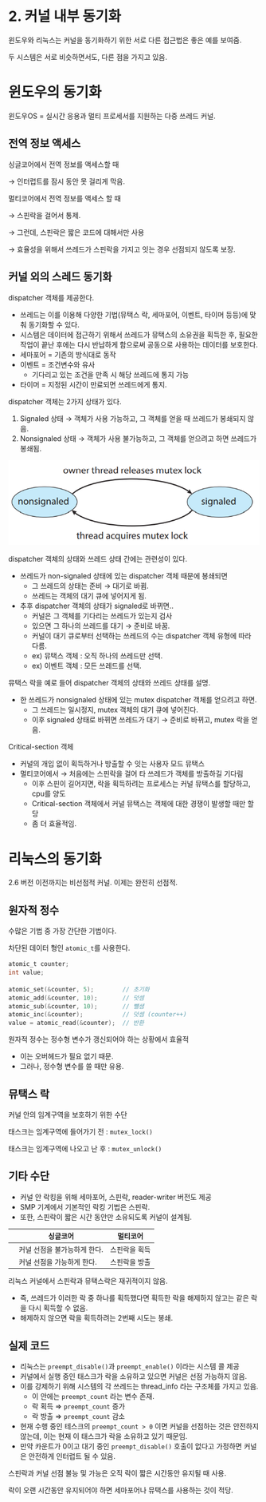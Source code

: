 # 2. 커널 내부 동기화

윈도우와 리눅스는 커널을 동기화하기 위한 서로 다른 접근법은 좋은 예를 보여줌.

두 시스템은 서로 비슷하면서도, 다른 점을 가지고 있음.

# 윈도우의 동기화

윈도우OS = 실시간 응용과 멀티 프로세서를 지원하는 다중 쓰레드 커널.

## 전역 정보 액세스

싱글코어에서 전역 정보를 액세스할 때

→ 인터럽트를 잠시 동안 못 걸리게 막음.

멀티코어에서 전역 정보를 액세스 할 때

→ 스핀락을 걸어서 통제.

→ 그런데, 스핀락은 짧은 코드에 대해서만 사용

→ 효율성을 위해서 쓰레드가 스핀락을 가지고 잇는 경우 선점되지 않도록 보장.

## 커널 외의 스레드 동기화

dispatcher 객체를 제공한다.

- 쓰레드는 이를 이용해 다양한 기법(뮤택스 락, 세마포어, 이벤트, 타이머 등등)에 맞춰 동기화할 수 있다.
- 시스템은 데이터에 접근하기 위해서 쓰레드가 뮤택스의 소유권을 획득한 후, 필요한 작업이 끝난 후에는 다시 반납하게 함으로써 공동으로 사용하는 데이터를 보호한다.
- 세마포어 = 기존의 방식대로 동작
- 이벤트 = 조건변수와 유사
    - 기다리고 있는 조건을 만족 시 해당 쓰레드에 통지 가능
- 타이머 = 지정된 시간이 만료되면 쓰레드에게 통지.

dispatcher 객체는 2가지 상태가 있다.

1. Signaled 상태 → 객체가 사용 가능하고, 그 객체를 얻을 때 쓰레드가 봉쇄되지 않음.
2. Nonsignaled 상태 → 객체가 사용 불가능하고, 그 객체를 얻으려고 하면 쓰레드가 봉쇄됨.

![Untitled](./참고자료/7-2-0.png)

dispatcher 객체의 상태와 쓰레드 상태 간에는 관련성이 있다.

- 쓰레드가 non-signaled 상태에 있는 dispatcher 객체 때문에 봉쇄되면
    - 그 쓰레드의 상태는 준비 → 대기로 바뀜.
    - 쓰레드는 객체의 대기 큐에 넣어지게 됨.
- 추후 dispatcher 객체의 상태가 signaled로 바뀌면..
    - 커널은 그 객체를 기다리는 쓰레드가 있는지 검사
    - 있으면 그 하나의 쓰레드를 대기 → 준비로 바꿈.
    - 커널이 대기 큐로부터 선택하는 쓰레드의 수는 dispatcher 객체 유형에 따라 다름.
    - ex) 뮤택스 객체 : 오직 하나의 쓰레드만 선택.
    - ex) 이벤트 객체 : 모든 쓰레드를 선택.

뮤택스 락을 예로 들어 dispatcher 객체의 상태와 쓰레드 상태를 설명.

- 한 쓰레드가 nonsignaled 상태에 있는 mutex dispatcher 객체를 얻으려고 하면.
    - 그 쓰레드는 일시정지, mutex 객체의 대기 큐에 넣어진다.
    - 이후 signaled 상태로 바뀌면 쓰레드가 대기 → 준비로 바뀌고, mutex 락을 얻음.

Critical-section 객체

- 커널의 개입 없이 획득하거나 방출할 수 잇는 사용자 모드 뮤택스
- 멀티코어에서 → 처음에는 스핀락을 걸어 타 쓰레드가 객체를 방출하길 기다림
    - 이후 스핀이 길어지면, 락을 획득하려는 프로세스는 커널 뮤택스를 할당하고, cpu를 양도
    - Critical-section 객체에서 커널 뮤택스는 객체에 대한 경쟁이 발생할 때만 할당
    - 좀 더 효율적임.

# 리눅스의 동기화

2.6 버전 이전까지는 비선점적 커널. 이제는 완전히 선점적.

## 원자적 정수

수많은 기법 중 가장 간단한 기법이다.

차단된 데이터 형인 `atomic_t`를 사용한다.

```c
atomic_t counter;
int value;

atomic_set(&counter, 5);        // 초기화
atomic_add(&counter, 10);       // 덧셈
atomic_sub(&counter, 10);       // 뺄샘
atomic_inc(&counter);           // 덧셈 (counter++)
value = atomic_read(&counter);  // 반환
```

원자적 정수는 정수형 변수가 갱신되어야 하는 상황에서 효율적

- 이는 오버헤드가 필요 없기 때문.
- 그러나, 정수형 변수를 쓸 때만 유용.

## 뮤택스 락

커널 안의 임계구역을 보호하기 위한 수단

태스크는 임계구역에 들어가기 전 : `mutex_lock()`

태스크는 임계구역에 나오고 난 후 : `mutex_unlock()`

## 기타 수단

- 커널 안 락킹을 위해 세마포어, 스핀락, reader-writer 버전도 제공
- SMP 기계에서 기본적인 락킹 기법은 스핀락.
- 또한, 스핀락이 짧은 시간 동안만 소유되도록 커널이 설계됨.

|  | 싱글코어 | 멀티코어 |
| --- | --- | --- |
|  | 커널 선점을 불가능하게 한다. | 스핀락을 획득 |
|  | 커널 선점을 가능하게 한다. | 스핀락을 방출 |

리눅스 커널에서 스핀락과 뮤택스락은 재귀적이지 않음.

- 즉, 쓰레드가 이러한 락 중 하나를 획득했다면 획득한 락을 해제하지 않고는 같은 락을 다시 획득할 수 없음.
- 해제하지 않으면 락을 획득하려는 2번째 시도는 봉쇄.

## 실제 코드

- 리눅스는 `preempt_disable()`과 `preempt_enable()` 이라는 시스템 콜 제공
- 커널에서 실행 중인 태스크가 락을 소유하고 있으면 커널은 선점 가능하지 않음.
- 이를 강제하기 위해 시스템의 각 쓰레드는 thread_info 라는 구조체를 가지고 있음.
    - 이 안에는 `preempt_count` 라는 변수 존재.
    - 락 획득 ⇒ `preempt_count` 증가
    - 락 방출 ⇒ `preempt_count` 감소
- 현재 수행 중인 테스크의 `preempt_count > 0` 이면 커널을 선점하는 것은 안전하지 않는데, 이는 현재 이 태스크가 락을 소유하고 있기 때문임.
- 만약 카운트가 0이고 대기 중인 `preempt_disable()` 호출이 없다고 가정하면 커널은 안전하게 인터럽트 될 수 있음.

스핀락과 커널 선점 불능 및 가능은 오직 락이 짧은 시간동안 유지될 때 사용.

락이 오랜 시간동안 유지되어야 하면 세마포어나 뮤택스를 사용하는 것이 적당.